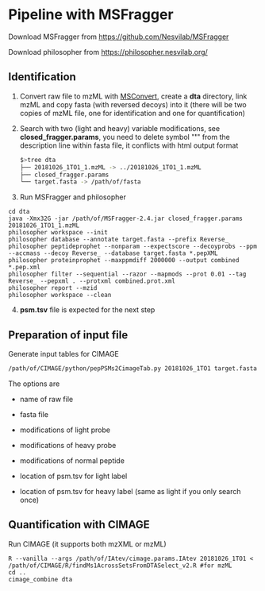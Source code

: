 # Pipeline with MSFragger

Download MSFragger from https://github.com/Nesvilab/MSFragger

Download philosopher from https://philosopher.nesvilab.org/



## Identification

1. Convert raw file to mzML with [MSConvert](https://sourceforge.net/projects/proteowizard/), create a **dta** directory, link mzML and copy fasta (with reversed decoys) into it (there will be two copies of mzML file, one for identification and one for quantification)

2. Search with two (light and heavy) variable modifications, see **closed_fragger.params**, you need to delete symbol "**'**"
from the description line within fasta file, it conflicts with html output format
   ```bash
   $>tree dta
   ├── 20181026_1TO1_1.mzML -> ../20181026_1TO1_1.mzML
   ├── closed_fragger.params
   └── target.fasta -> /path/of/fasta
   ```

3. Run MSFragger and philosopher

```
cd dta
java -Xmx32G -jar /path/of/MSFragger-2.4.jar closed_fragger.params 20181026_1TO1_1.mzML
philosopher workspace --init
philosopher database --annotate target.fasta --prefix Reverse_
philosopher peptideprophet --nonparam --expectscore --decoyprobs --ppm --accmass --decoy Reverse_ --database target.fasta *.pepXML
philosopher proteinprophet --maxppmdiff 2000000 --output combined *.pep.xml
philosopher filter --sequential --razor --mapmods --prot 0.01 --tag Reverse_ --pepxml . --protxml combined.prot.xml
philosopher report --mzid
philosopher workspace --clean
```

4. **psm.tsv** file is expected for the next step



## Preparation of input file

Generate input tables for CIMAGE

```bash
/path/of/CIMAGE/python/pepPSMs2CimageTab.py 20181026_1TO1 target.fasta 'C:464.28595:*' 'C:470.29976:*' 'M:15.99490:#|n:42.01060:@' . .
```
The options are

- name of raw file

- fasta file

- modifications of light probe

- modifications of heavy probe

- modifications of normal peptide

- location of psm.tsv for light label

- location of psm.tsv for heavy label (same as light if you only search once)

  

## Quantification with CIMAGE

Run CIMAGE (it supports both mzXML or mzML)

```
R --vanilla --args /path/of/IAtev/cimage.params.IAtev 20181026_1TO1 < /path/of/CIMAGE/R/findMs1AcrossSetsFromDTASelect_v2.R #for mzML
cd ..
cimage_combine dta
```

